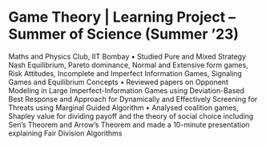 # Game Theory | Learning Project – Summer of Science (Summer ’23)
Maths and Physics Club, IIT Bombay
• Studied Pure and Mixed Strategy Nash Equilibrium, Pareto dominance, Normal and Extensive form games,
Risk Attitudes, Incomplete and Imperfect Information Games, Signaling Games and Equilibrium Concepts
• Reviewed papers on Opponent Modeling in Large Imperfect-Information Games using Deviation-Based Best
Response and Approach for Dynamically and Effectively Screening for Threats using Marginal Guided Algorithm
• Analysed coalition games, Shapley value for dividing payoff and the theory of social choice including Sen’s
Theorem and Arrow’s Theorem and made a 10-minute presentation explaining Fair Division Algorithms
